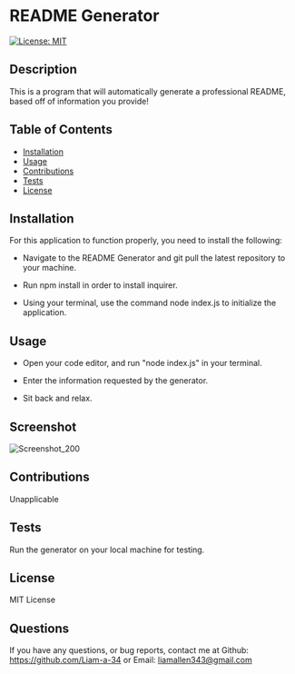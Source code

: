 # README Generator
[![License: MIT](https://img.shields.io/badge/License-MIT-yellow.svg)](https://opensource.org/licenses/MIT)

## Description

This is a program that will automatically generate a professional README, based off of information you provide!

## Table of Contents

- [Installation](#installation)
- [Usage](#usage)
- [Contributions](#contributions)
- [Tests](#tests)
- [License](#license)

## Installation

For this application to function properly, you need to install the following:

* Navigate to the README Generator and git pull the latest repository to your machine.

* Run npm install in order to install inquirer.

* Using your terminal, use the command node index.js to initialize the application.

## Usage

* Open your code editor, and run "node index.js" in your terminal.

* Enter the information requested by the generator.

* Sit back and relax.

## Screenshot 

![Screenshot_200](https://user-images.githubusercontent.com/113379247/206797649-02bf1bab-a1fd-4999-8f3a-da676f2d66d2.png)

## Contributions

Unapplicable

## Tests

Run the generator on your local machine for testing.

## License

MIT License

## Questions

If you have any questions, or bug reports, contact me at Github: https://github.com/Liam-a-34 or Email: liamallen343@gmail.com
